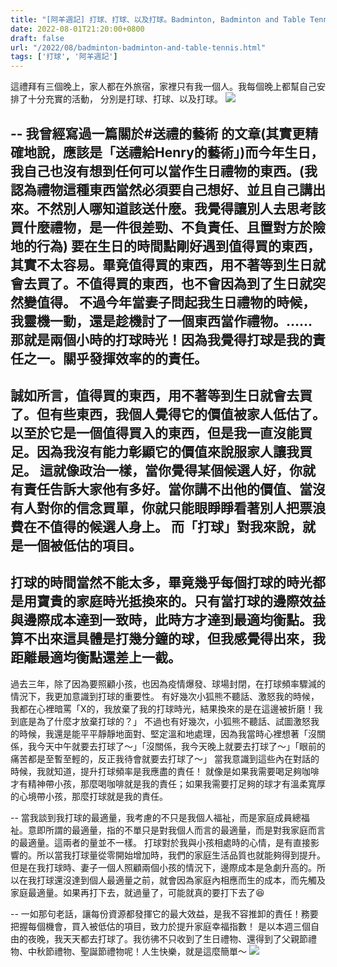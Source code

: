 ```yaml
---
title: "[阿羊週記] 打球、打球、以及打球。Badminton, Badminton and Table Tennis"
date: 2022-08-01T21:20:00+0800
draft: false
url: "/2022/08/badminton-badminton-and-table-tennis.html"
tags: ['打球', '阿羊週記']
---
```



這禮拜有三個晚上，家人都在外旅宿，家裡只有我一個人。我每個晚上都幫自己安排了十分充實的活動，
分別是打球、打球、以及打球。
![](https://blogger.googleusercontent.com/img/a/AVvXsEiDfItGFeFanjSfW5u-5nT6h4Hz-Fzr-7ilNcjDt4_tCHVospI97yiHV4bur244R7FABXwzeus1DvUYK7NkHVmUuSlac9EujIvZ6nM8CUxuISavzCU7KGKjPDuY_IHkOK8BbXFLMW4NLuXsx5KcMcqFPLaXjjAsbd5Q85f6ufevHpGdhFxV_nQex2jx)

--
我曾經寫過一篇關於#送禮的藝術 的文章(其實更精確地說，應該是「送禮給Henry的藝術」)而今年生日，我自己也沒有想到任何可以當作生日禮物的東西。(我認為禮物這種東西當然必須要自己想好、並且自己講出來。不然別人哪知道該送什麼。我覺得讓別人去思考該買什麼禮物，是一件很差勁、不負責任、且置對方於險地的行為)
要在生日的時間點剛好遇到值得買的東西，其實不太容易。畢竟值得買的東西，用不著等到生日就會去買了。不值得買的東西，也不會因為到了生日就突然變值得。
不過今年當妻子問起我生日禮物的時候，我靈機一動，還是趁機討了一個東西當作禮物。……那就是兩個小時的打球時光！因為我覺得打球是我的責任之一。關乎發揮效率的的責任。
--
誠如所言，值得買的東西，用不著等到生日就會去買了。但有些東西，我個人覺得它的價值被家人低估了。以至於它是一個值得買入的東西，但是我一直沒能買足。因為我沒有能力彰顯它的價值來說服家人讓我買足。
這就像政治一樣，當你覺得某個候選人好，你就有責任告訴大家他有多好。當你講不出他的價值、當沒有人對你的信念買單，你就只能眼睜睜看著別人把票浪費在不值得的候選人身上。
而「打球」對我來說，就是一個被低估的項目。
--
打球的時間當然不能太多，畢竟幾乎每個打球的時光都是用寶貴的家庭時光抵換來的。只有當打球的邊際效益與邊際成本達到一致時，此時方才達到最適均衡點。我算不出來這具體是打幾分鐘的球，但我感覺得出來，我距離最適均衡點還差上一截。
--
過去三年，除了因為要照顧小孩，也因為疫情爆發、球場封閉，在打球頻率驟減的情況下，我更加意識到打球的重要性。
有好幾次小狐熊不聽話、激怒我的時候，我都在心裡暗罵「X的，我放棄了我的打球時光，結果換來的是在這邊被折磨！我到底是為了什麼才放棄打球的？」
不過也有好幾次，小狐熊不聽話、試圖激怒我的時候，我還是能平平靜靜地面對、堅定溫和地處理，因為我當時心裡想著「沒關係，我今天中午就要去打球了～」「沒關係，我今天晚上就要去打球了～」「眼前的痛苦都是至暫至輕的，反正我待會就要去打球了～」
當我意識到這些內在對話的時候，我就知道，提升打球頻率是我應盡的責任！
就像是如果我需要喝足夠咖啡才有精神帶小孩，那麼喝咖啡就是我的責任；如果我需要打足夠的球才有溫柔寬厚的心境帶小孩，那麼打球就是我的責任。

--
當我談到我打球的最適量，我考慮的不只是我個人福祉，而是家庭成員總福祉。意即所謂的最適量，指的不單只是對我個人而言的最適量，而是對我家庭而言的最適量。這兩者的量並不一樣。
打球對於我與小孩相處時的心情，是有直接影響的。所以當我打球量從零開始增加時，我們的家庭生活品質也就能夠得到提升。但是在我打球時、妻子一個人照顧兩個小孩的情況下，邊際成本是急劇升高的。所以在我打球還沒達到個人最適量之前，就會因為家庭內相應而生的成本，而先觸及家庭最適量。如果再打下去，就過量了，可能就真的要打下去了😆

--
一如那句老話，讓每份資源都發揮它的最大效益，是我不容推卸的責任！務要把握每個機會，買入被低估的項目，致力於提升家庭幸福指數！
是以本週三個自由的夜晚，我天天都去打球了。我彷彿不只收到了生日禮物、還得到了父親節禮物、中秋節禮物、聖誕節禮物呢！人生快樂，就是這麼簡單～
![](https://blogger.googleusercontent.com/img/a/AVvXsEjIIKbVT_eyCBJNxyNM88trWJHnzKr70ZWujb2k5SaolmGvuIDy3lV7F0wjUmzzCfpX1N5c2hOW-UIA2Z8UZjwTbGDU7IZ-u8tihhS-1lpYe-Ke3FgX59607Yawpfh3natSwraIvs7gGV-E7ljp51ozDy4_vwl1FReS7ZsSJcd-_OxwnCF_xuCRjytT)


